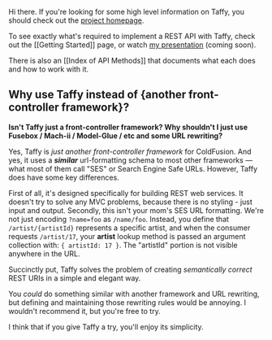 Hi there. If you're looking for some high level information on Taffy, you should check out the [project homepage](http://atuttle.github.com/Taffy/).

To see exactly what's required to implement a REST API with Taffy, check out the [[Getting Started]] page, or watch [my presentation]() (coming soon).

There is also an [[Index of API Methods]] that documents what each does and how to work with it.

## Why use Taffy instead of {another front-controller framework}?

**Isn't Taffy just a front-controller framework? Why shouldn't I just use Fusebox / Mach-ii / Model-Glue / etc and some URL rewriting?**

Yes, Taffy is _just another front-controller framework_ for ColdFusion. And yes, it uses a _**similar**_ url-formatting schema to most other frameworks &mdash; what most of them call "SES" or Search Engine Safe URLs. However, Taffy does have some key differences.

First of all, it's designed specifically for building REST web services. It doesn't try to solve any MVC problems, because there is no styling - just input and output. Secondly, this isn't your mom's SES URL formatting. We're not just encoding `?name=foo` as `/name/foo`. Instead, you define that `/artist/{artistId}` represents a specific artist, and when the consumer requests `/artist/17`, your **artist** lookup method is passed an argument collection with: `{ artistId: 17 }`. The "artistId" portion is not visible anywhere in the URL.

Succinctly put, Taffy solves the problem of creating _semantically correct_ REST URIs in a simple and elegant way.

You _could_ do something similar with another framework and URL rewriting, but defining and maintaining those rewriting rules would be annoying. I wouldn't recommend it, but you're free to try.

I think that if you give Taffy a try, you'll enjoy its simplicity.